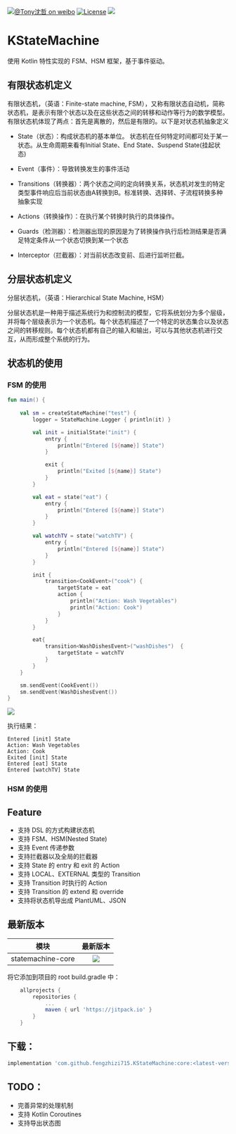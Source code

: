 [![@Tony沈哲 on weibo](https://img.shields.io/badge/weibo-%40Tony%E6%B2%88%E5%93%B2-blue.svg)](http://www.weibo.com/fengzhizi715)
[![License](https://img.shields.io/badge/license-Apache%202-lightgrey.svg)](https://www.apache.org/licenses/LICENSE-2.0.html)
[![](https://jitpack.io/v/fengzhizi715/KStateMachine.svg)](https://jitpack.io/#fengzhizi715/KStateMachine)

# KStateMachine

使用 Kotlin 特性实现的 FSM、HSM 框架，基于事件驱动。

## 有限状态机定义

有限状态机，（英语：Finite-state machine, FSM），又称有限状态自动机，简称状态机，是表示有限个状态以及在这些状态之间的转移和动作等行为的数学模型。有限状态机体现了两点：首先是离散的，然后是有限的。以下是对状态机抽象定义

* State（状态）：构成状态机的基本单位。 状态机在任何特定时间都可处于某一状态。从生命周期来看有Initial State、End State、Suspend State(挂起状态)

* Event（事件）：导致转换发生的事件活动

* Transitions（转换器）：两个状态之间的定向转换关系，状态机对发生的特定类型事件响应后当前状态由A转换到B。标准转换、选择转、子流程转换多种抽象实现

* Actions（转换操作）：在执行某个转换时执行的具体操作。

* Guards（检测器）：检测器出现的原因是为了转换操作执行后检测结果是否满足特定条件从一个状态切换到某一个状态

* Interceptor（拦截器）：对当前状态改变前、后进行监听拦截。

## 分层状态机定义

分层状态机，（英语：Hierarchical State Machine, HSM）

分层状态机是一种用于描述系统行为和控制流的模型，它将系统划分为多个层级，并将每个层级表示为一个状态机。每个状态机描述了一个特定的状态集合以及状态之间的转移规则。每个状态机都有自己的输入和输出，可以与其他状态机进行交互，从而形成整个系统的行为。

## 状态机的使用

### FSM 的使用

```kotlin
fun main() {
    
    val sm = createStateMachine("test") {
        logger = StateMachine.Logger { println(it) }

        val init = initialState("init") {
            entry {
                println("Entered [${name}] State")
            }

            exit {
                println("Exited [${name}] State")
            }
        }

        val eat = state("eat") {
            entry {
                println("Entered [${name}] State")
            }
        }

        val watchTV = state("watchTV") {
            entry {
                println("Entered [${name}] State")
            }
        }

        init {
            transition<CookEvent>("cook") {
                targetState = eat
                action {
                    println("Action: Wash Vegetables")
                    println("Action: Cook")
                }
            }
        }

        eat{
            transition<WashDishesEvent>("washDishes")  {
                targetState = watchTV
            }
        }
    }

    sm.sendEvent(CookEvent())
    sm.sendEvent(WashDishesEvent())
}
```

![](images/fsm.png)

执行结果：

```
Entered [init] State
Action: Wash Vegetables
Action: Cook
Exited [init] State
Entered [eat] State
Entered [watchTV] State
```

### HSM 的使用

## Feature

* 支持 DSL 的方式构建状态机
* 支持 FSM、HSM(Nested State)
* 支持 Event 传递参数
* 支持拦截器以及全局的拦截器
* 支持 State 的 entry 和 exit 的 Action
* 支持 LOCAL、EXTERNAL 类型的 Transition
* 支持 Transition 时执行的 Action
* 支持 Transition 的 extend 和 override
* 支持将状态机导出成 PlantUML、JSON

## 最新版本

模块|最新版本
---|:-------------:
statemachine-core|[![](https://jitpack.io/v/fengzhizi715/KStateMachine.svg)](https://jitpack.io/#fengzhizi715/KStateMachine)

将它添加到项目的 root build.gradle 中：

```groovy
	allprojects {
		repositories {
			...
			maven { url 'https://jitpack.io' }
		}
	}
```

## 下载：

```groovy
implementation 'com.github.fengzhizi715.KStateMachine:core:<latest-version>'
```

## TODO：

* 完善异常的处理机制
* 支持 Kotlin Coroutines
* 支持导出状态图

